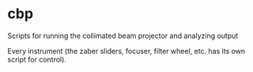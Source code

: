 # cbp
Scripts for running the collimated beam projector and analyzing output

Every instrument (the zaber sliders, focuser, filter wheel, etc. has its own script for control).